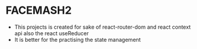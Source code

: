 # FACEMASH2
- This projects is created for sake of react-router-dom and react context api also the react useReducer
- It is better for the practising the state management 